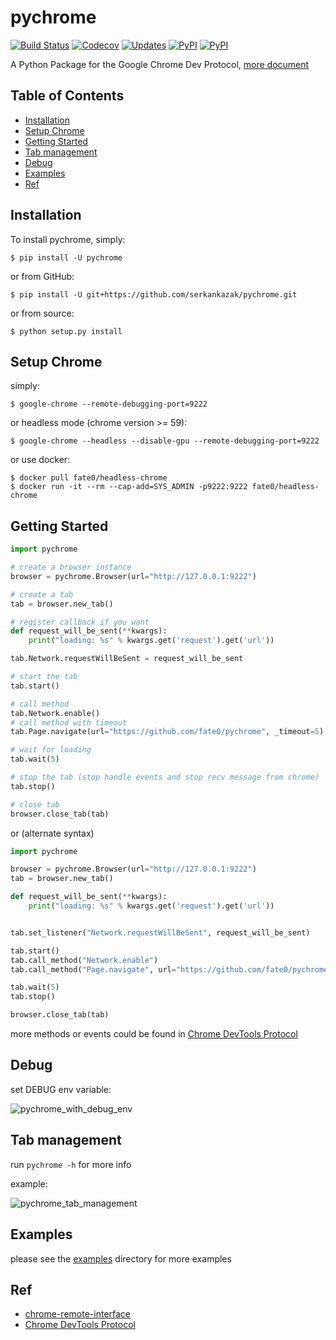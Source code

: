 # pychrome

[![Build Status](https://travis-ci.org/fate0/pychrome.svg?branch=master)](https://travis-ci.org/fate0/pychrome)
[![Codecov](https://img.shields.io/codecov/c/github/fate0/pychrome.svg)](https://codecov.io/gh/fate0/pychrome)
[![Updates](https://pyup.io/repos/github/fate0/pychrome/shield.svg)](https://pyup.io/repos/github/fate0/pychrome/)
[![PyPI](https://img.shields.io/pypi/v/pychrome.svg)](https://pypi.python.org/pypi/pychrome)
[![PyPI](https://img.shields.io/pypi/pyversions/pychrome.svg)](https://github.com/fate0/pychrome)

A Python Package for the Google Chrome Dev Protocol, [more document](https://fate0.github.io/pychrome/)

## Table of Contents

* [Installation](#installation)
* [Setup Chrome](#setup-chrome)
* [Getting Started](#getting-started)
* [Tab management](#tab-management)
* [Debug](#debug)
* [Examples](#examples)
* [Ref](#ref)


## Installation

To install pychrome, simply:

```
$ pip install -U pychrome
```

or from GitHub:

```
$ pip install -U git+https://github.com/serkankazak/pychrome.git
```

or from source:

```
$ python setup.py install
```

## Setup Chrome

simply:

```
$ google-chrome --remote-debugging-port=9222
```

or headless mode (chrome version >= 59):

```
$ google-chrome --headless --disable-gpu --remote-debugging-port=9222
```

or use docker:

```
$ docker pull fate0/headless-chrome
$ docker run -it --rm --cap-add=SYS_ADMIN -p9222:9222 fate0/headless-chrome
```

## Getting Started

``` python
import pychrome

# create a browser instance
browser = pychrome.Browser(url="http://127.0.0.1:9222")

# create a tab
tab = browser.new_tab()

# register callback if you want
def request_will_be_sent(**kwargs):
    print("loading: %s" % kwargs.get('request').get('url'))

tab.Network.requestWillBeSent = request_will_be_sent

# start the tab 
tab.start()

# call method
tab.Network.enable()
# call method with timeout
tab.Page.navigate(url="https://github.com/fate0/pychrome", _timeout=5)

# wait for loading
tab.wait(5)

# stop the tab (stop handle events and stop recv message from chrome)
tab.stop()

# close tab
browser.close_tab(tab)

```

or (alternate syntax)

``` python
import pychrome

browser = pychrome.Browser(url="http://127.0.0.1:9222")
tab = browser.new_tab()

def request_will_be_sent(**kwargs):
    print("loading: %s" % kwargs.get('request').get('url'))


tab.set_listener("Network.requestWillBeSent", request_will_be_sent)

tab.start()
tab.call_method("Network.enable")
tab.call_method("Page.navigate", url="https://github.com/fate0/pychrome", _timeout=5)

tab.wait(5)
tab.stop()

browser.close_tab(tab)
```

more methods or events could be found in
[Chrome DevTools Protocol](https://chromedevtools.github.io/devtools-protocol/tot/)


## Debug

set DEBUG env variable:

![pychrome_with_debug_env](https://raw.githubusercontent.com/fate0/pychrome/master/docs/images/pychrome_with_debug_env.png)


## Tab management

run `pychrome -h` for more info

example:

![pychrome_tab_management](https://raw.githubusercontent.com/fate0/pychrome/master/docs/images/pychrome_tab_management.png)


## Examples

please see the [examples](http://github.com/fate0/pychrome/blob/master/examples) directory for more examples


## Ref

* [chrome-remote-interface](https://github.com/cyrus-and/chrome-remote-interface/)
* [Chrome DevTools Protocol](https://chromedevtools.github.io/devtools-protocol/tot/)
